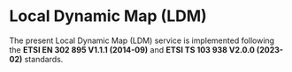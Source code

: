 # Local Dynamic Map (LDM)

The present Local Dynamic Map (LDM) service is implemented following the **ETSI EN 302 895 V1.1.1 (2014-09)**
and **ETSI TS 103 938 V2.0.0 (2023-02)** standards.